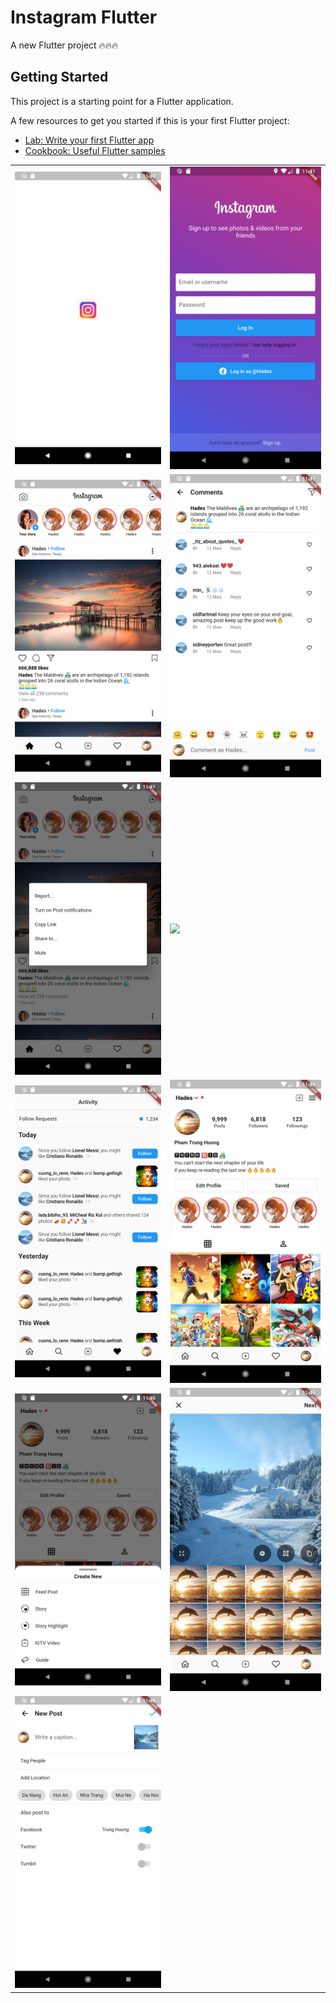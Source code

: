 # Instagram Flutter

A new Flutter project 🔥🔥🔥

## Getting Started

This project is a starting point for a Flutter application.

A few resources to get you started if this is your first Flutter project:

- [Lab: Write your first Flutter app](https://flutter.dev/docs/get-started/codelab)
- [Cookbook: Useful Flutter samples](https://flutter.dev/docs/cookbook)

| | |
|:----|:----|
|![](./sample/Screenshot_1614271249.png)|![](./sample/Screenshot_1614271261.png)|
|![](./sample/Screenshot_1614271272.png)|![](./sample/Screenshot_1614271279.png)|
|![](./sample/Screenshot_1614271300.png)|![](./sample/Screenshot_1614271317.png)|
|![](./sample/Screenshot_1614271544.png)|![](./sample/Screenshot_1614271565.png)|
|![](./sample/Screenshot_1614271573.png)|![](./sample/Screenshot_1614271598.png)|
|![](./sample/Screenshot_1614271609.png)|![]()|